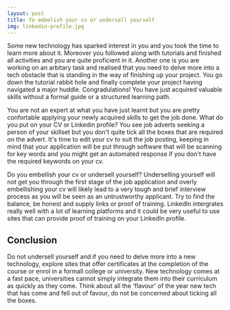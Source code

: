 ```yaml
---
layout: post
title: To embelish your cv or undersell yourself
img: linkedin-profile.jpg
---
```



Some new technology has sparked interest in you and you took the time to learn more about it. Moreover you followed along with tutorials and finished all activities and you are quite proficient in it. Another one is you are working on an arbitary task and realised that you need to delve more into a tech obstacle that is standing in the way of finishing up your project. You go down the tutorial rabbit hole and finally complete your project having navigated a major huddle. Congradulations! You have just acquired valuable skills without a formal guide or a structured learning path.

You are not an expert at what you have just learnt but you are pretty confortable applying your newly acquired skills to get the job done. What do you put on your CV or Linkedin profile? You see job adverts seeking a person of your skillset but you don't quite tick all the boxes that are required on the advert. It's time to edit your cv to suit the job posting, keeping in mind that your application will be put through software that will be scanning for key words and you might get an automated response if you don't have the required keywords on your cv.

Do you embellish your cv or undersell yourself? Underselling yourself will not get you through the first stage of the job application and overly embellishing your cv will likely lead to a very tough and brief interview process as you will be seen as an untrustworthy applicant. Try to find the balance, be honest and supply links or proof of training. LinkedIn intergrates really well with a lot of learning platforms and it could be very useful to use sites that can provide proof of training on your LinkedIn profile.

## Conclusion

Do not undersell yourself and if you need to delve more into a new technology, explore sites that offer certificates at the completion of the course or enrol in a formall college or university. New technology comes at a fast pace, universities cannot simply integrate them into their curriculum as quickly as they come. Think about all the 'flavour' of the year new tech that has come and fell out of favour, do not be concerned about ticking all the boxes.
